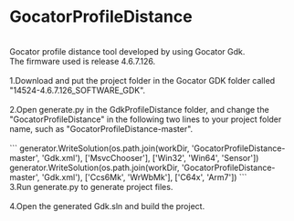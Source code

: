 # GocatorProfileDistance
<br>
Gocator profile distance tool developed by using Gocator Gdk.<br>
The firmware used is release 4.6.7.126.<br>
<br>
1.Download and put the project folder in the Gocator GDK folder called "14524-4.6.7.126_SOFTWARE_GDK".<br>
<br>
2.Open generate.py in the GdkProfileDistance folder, and change the "GocatorProfileDistance" in the following two lines to your project folder name, such as "GocatorProfileDistance-master".<br>
<br>
```
  generator.WriteSolution(os.path.join(workDir, 'GocatorProfileDistance-master', 'Gdk.xml'), ['MsvcChooser'], ['Win32', 'Win64', 'Sensor'])
  generator.WriteSolution(os.path.join(workDir, 'GocatorProfileDistance-master', 'Gdk.xml'), ['Ccs6Mk', 'WrWbMk'], ['C64x', 'Arm7'])
```
<br>
3.Run generate.py to generate project files.<br>
<br>
4.Open the generated Gdk.sln and build the project.
